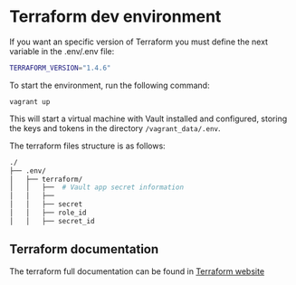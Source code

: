 # Terraform dev environment

If you want an specific version of Terraform you must define the next variable in the .env/.env file:

```bash
TERRAFORM_VERSION="1.4.6"
```

To start the environment, run the following command:

```vagrant up```

This will start a virtual machine with Vault installed and configured, storing the keys and tokens in the directory ```/vagrant_data/.env```.

The terraform files structure is as follows:

~~~bash
./
├── .env/
│   ├── terraform/
│   │   ├──  # Vault app secret information
│   │   ├── 
│   │   ├── secret
│   │   ├── role_id
│   │   ├── secret_id

~~~

## Terraform documentation

The terraform full documentation can be found in [Terraform website](https://www.terraform.io/docs/index.html)
